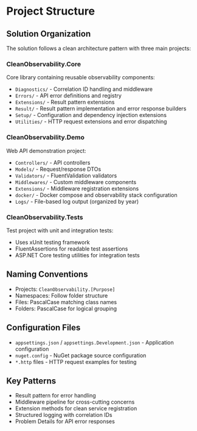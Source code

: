 # Project Structure

## Solution Organization
The solution follows a clean architecture pattern with three main projects:

### CleanObservability.Core
Core library containing reusable observability components:
- `Diagnostics/` - Correlation ID handling and middleware
- `Errors/` - API error definitions and registry
- `Extensions/` - Result pattern extensions
- `Result/` - Result pattern implementation and error response builders
- `Setup/` - Configuration and dependency injection extensions
- `Utilities/` - HTTP request extensions and error dispatching

### CleanObservability.Demo
Web API demonstration project:
- `Controllers/` - API controllers
- `Models/` - Request/response DTOs
- `Validators/` - FluentValidation validators
- `Middlewares/` - Custom middleware components
- `Extensions/` - Middleware registration extensions
- `docker/` - Docker compose and observability stack configuration
- `Logs/` - File-based log output (organized by year)

### CleanObservability.Tests
Test project with unit and integration tests:
- Uses xUnit testing framework
- FluentAssertions for readable test assertions
- ASP.NET Core testing utilities for integration tests

## Naming Conventions
- Projects: `CleanObservability.[Purpose]`
- Namespaces: Follow folder structure
- Files: PascalCase matching class names
- Folders: PascalCase for logical grouping

## Configuration Files
- `appsettings.json` / `appsettings.Development.json` - Application configuration
- `nuget.config` - NuGet package source configuration
- `*.http` files - HTTP request examples for testing

## Key Patterns
- Result pattern for error handling
- Middleware pipeline for cross-cutting concerns
- Extension methods for clean service registration
- Structured logging with correlation IDs
- Problem Details for API error responses